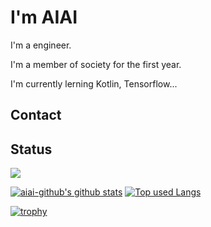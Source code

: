 # I'm AIAI
I'm a engineer.

I'm a member of society for the first year.

I'm currently lerning Kotlin, Tensorflow...

## Contact

## Status
![](https://github-profile-summary-cards.vercel.app/api/cards/profile-details?username=aiai-github&theme=default)

[![aiai-github's github stats](https://github-readme-stats.vercel.app/api?username=aiai-github&hide=contribs&count_private=true&show_icons=true&theme=default)](https://github.com/aiai-github/)
[![Top used Langs](https://github-readme-stats.vercel.app/api/top-langs/?username=aiai-github&layout=compact&theme=default)](https://github.com/aiai-github/)

[![trophy](https://github-profile-trophy.vercel.app/?username=aiai-github&theme=flat)](https://github.com/aiai-github/github-profile-trophy)
